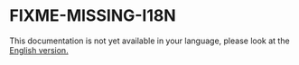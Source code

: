 # FIXME-MISSING-I18N

This documentation is not yet available in your language, please look at the [English version.](../../EN/administration/how-to-use-mail-attachment.md)

